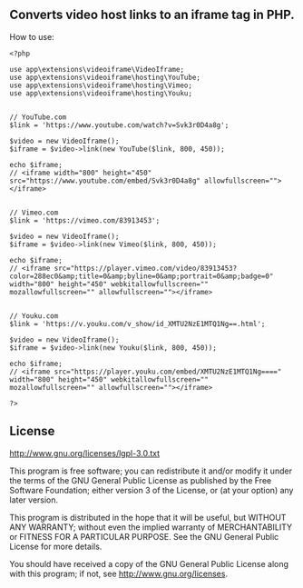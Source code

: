 ## Converts video host links to an iframe tag in PHP.

How to use:

```
<?php

use app\extensions\videoiframe\VideoIframe;
use app\extensions\videoiframe\hosting\YouTube;
use app\extensions\videoiframe\hosting\Vimeo;
use app\extensions\videoiframe\hosting\Youku;


// YouTube.com
$link = 'https://www.youtube.com/watch?v=Svk3r0D4a8g';

$video = new VideoIframe();
$iframe = $video->link(new YouTube($link, 800, 450));

echo $iframe;
// <iframe width="800" height="450" src="https://www.youtube.com/embed/Svk3r0D4a8g" allowfullscreen=""></iframe>


// Vimeo.com
$link = 'https://vimeo.com/83913453';

$video = new VideoIframe();
$iframe = $video->link(new Vimeo($link, 800, 450));

echo $iframe;
// <iframe src="https://player.vimeo.com/video/83913453?color=288ec0&amp;title=0&amp;byline=0&amp;portrait=0&amp;badge=0" width="800" height="450" webkitallowfullscreen="" mozallowfullscreen="" allowfullscreen=""></iframe>


// Youku.com
$link = 'https://v.youku.com/v_show/id_XMTU2NzE1MTQ1Ng==.html';

$video = new VideoIframe();
$iframe = $video->link(new Youku($link, 800, 450));

echo $iframe;
// <iframe src="https://player.youku.com/embed/XMTU2NzE1MTQ1Ng====" width="800" height="450" webkitallowfullscreen="" mozallowfullscreen="" allowfullscreen=""></iframe>

?>
```


## License

http://www.gnu.org/licenses/lgpl-3.0.txt

This program is free software; you can redistribute it and/or
modify it under the terms of the GNU General Public License as
published by the Free Software Foundation; either version 3 of
the License, or (at your option) any later version.

This program is distributed in the hope that it will be useful,
but WITHOUT ANY WARRANTY; without even the implied warranty of
MERCHANTABILITY or FITNESS FOR A PARTICULAR PURPOSE.
See the GNU General Public License for more details.

You should have received a copy of the GNU General Public License
along with this program; if not, see <http://www.gnu.org/licenses>.